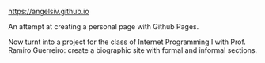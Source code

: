 https://angelsiv.github.io

An attempt at creating a personal page with Github Pages.

Now turnt into a project for the class of Internet Programming I with Prof. Ramiro Guerreiro: create a biographic site with formal and informal sections.
